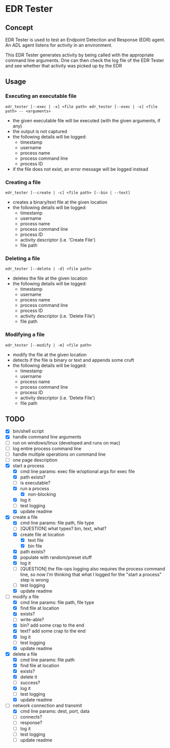 # EDR Tester

## Concept

EDR Tester is used to test an Endpoint Detection and Response (EDR) agent.  An ADL agent listens for activity in an environment.

This EDR Tester generates activity by being called with the appropriate command line arguments.  One can then check the log file of the EDR Tester and see whether that activity was picked up by the EDR

## Usage

### Executing an executable file

`
edr_tester [--exec | -x] <file path>
edr_tester [--exec | -x] <file path> -- <arguments>
`

- the given executable file will be executed (with the given arguments, if any)
- the output is not captured
- the following details will be logged:
    - timestamp
    - username
    - process name
    - process command line
    - process ID
- if the file does not exist, an error message will be logged instead

### Creating a file

`edr_tester [--create | -c] <file path> [--bin | --text]`

- creates a binary/text file at the given location
- the following details will be logged:
    - timestamp
    - username
    - process name
    - process command line
    - process ID
    - activity descriptor (i.e. 'Create File')
    - file path

### Deleting a file

`edr_tester [--delete | -d] <file path>`

- deletes the file at the given location
- the following details will be logged:
    - timestamp
    - username
    - process name
    - process command line
    - process ID
    - activity descriptor (i.e. 'Delete File')
    - file path

### Modifying a file

`edr_tester [--modify | -m] <file path>`

- modify the file at the given location
- detects if the file is binary or text and appends some cruft
- the following details will be logged:
    - timestamp
    - username
    - process name
    - process command line
    - process ID
    - activity descriptor (i.e. 'Delete File')
    - file path

## TODO

- [x] bin/shell script
- [x] handle command line arguments
- [ ] run on windows/linux (developed and runs on mac)
- [ ] log entire process command line
- [ ] handle multiple operations on command line
- [ ] one page description
- [x] start a process
    - [x] cmd line params: exec file w/optional args for exec file
    - [x] path exists?
    - [ ] is executable?
    - [x] run a process
        - [x] non-blocking
    - [x] log it
    - [ ] test logging
    - [x] update readme
- [x] create a file
    - [x] cmd line params: file path, file type
    - [ ] [QUESTION] what types? bin, text, what?
    - [x] create file at location
        - [x] text file
        - [x] bin file
    - [x] path exists?
    - [x] populate with random/preset stuff
    - [x] log it
    - [ ] [QUESTION] the file-ops logging also requires the process command line, so now I'm thinking that what I logged for the "start a process" step is wrong
    - [ ] test logging
    - [x] update readme
- [ ] modify a file
    - [x] cmd line params: file path, file type
    - [x] find file at location
    - [x] exists?
    - [ ] write-able?
    - [x] bin? add some crap to the end
    - [x] text? add some crap to the end
    - [x] log it
    - [ ] test logging
    - [x] update readme
- [x] delete a file
    - [x] cmd line params: file path
    - [x] find file at location
    - [x] exists?
    - [x] delete it
    - [ ] success?
    - [x] log it
    - [ ] test logging
    - [x] update readme
- [ ] network connection and transmit
    - [x] cmd line params: dest, port, data
    - [ ] connects?
    - [ ] response?
    - [ ] log it
    - [ ] test logging
    - [ ] update readme
